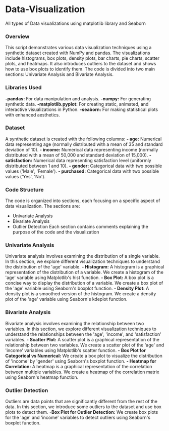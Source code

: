 # Data-Visualization
All  types of Data visualizations using matplotlib library and Seaborn

### Overview
This script demonstrates various data visualization techniques using a synthetic dataset created with NumPy and pandas. The visualizations include histograms, box plots, density plots, bar charts, pie charts, scatter plots, and heatmaps. It also introduces outliers to the dataset and shows how to use box plots to identify them.
The code is divided into two main sections: Univariate Analysis and Bivariate Analysis.

### Libraries Used
**-pandas:** For data manipulation and analysis.
**-numpy:**   For generating synthetic data.
**-matplotlib.pyplot:** For creating static, animated, and interactive visualizations in Python.
**-seaborn:** For making statistical plots with enhanced aesthetics.

### Dataset
A synthetic dataset is created with the following columns:
**- age:** Numerical data representing age (normally distributed with a mean of 35 and standard deviation of 10).
**- income:** Numerical data representing income (normally distributed with a mean of 50,000 and standard deviation of 15,000).
**- satisfaction:** Numerical data representing satisfaction level (uniformly distributed between 1 and 10).
**- gender:** Categorical data with two possible values ('Male', 'Female').
**- purchased:**  Categorical data with two possible values ('Yes', 'No').

### Code Structure
The code is organized into sections, each focusing on a specific aspect of data visualization. The sections are:
- Univariate Analysis
- Bivariate Analysis
- Outlier Detection
Each section contains comments explaining the purpose of the code and the visualization

### Univariate Analysis

Univariate analysis involves examining the distribution of a single variable. In this section, we explore different visualization techniques to understand the distribution of the 'age' variable.
**- Histogram:** A histogram is a graphical representation of the distribution of a variable. We create a histogram of the 'age' variable using Matplotlib's hist function.
**- Box Plot:** A box plot is a concise way to display the distribution of a variable. We create a box plot of the 'age' variable using Seaborn's boxplot function.
**- Density Plot:** A density plot is a smoothed version of the histogram. We create a density plot of the 'age' variable using Seaborn's kdeplot function.

### Bivariate Analysis

Bivariate analysis involves examining the relationship between two variables. In this section, we explore different visualization techniques to understand the relationships between the 'age', 'income', and 'satisfaction' variables.
**- Scatter Plot:** A scatter plot is a graphical representation of the relationship between two variables. We create a scatter plot of the 'age' and 'income' variables using Matplotlib's scatter function.
**- Box Plot for Categorical vs Numerical:** We create a box plot to visualize the distribution of 'income' by 'gender' using Seaborn's boxplot function.
**- Heatmap for Correlation:** A heatmap is a graphical representation of the correlation between multiple variables. We create a heatmap of the correlation matrix using Seaborn's heatmap function.

### Outlier Detection

Outliers are data points that are significantly different from the rest of the data. In this section, we introduce some outliers to the dataset and use box plots to detect them.
**-Box Plot for Outlier Detection:** We create box plots for the 'age' and 'income' variables to detect outliers using Seaborn's boxplot function.

